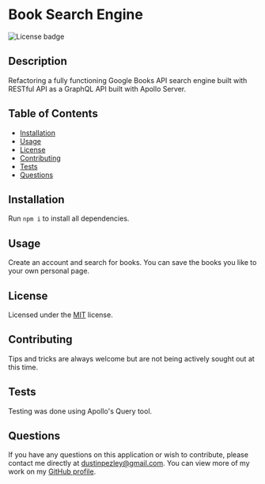 # Book Search Engine

![License badge](https://img.shields.io/badge/License-MIT-green)

## Description

Refactoring a fully functioning Google Books API search engine built with RESTful API as a GraphQL API built with Apollo Server.

## Table of Contents

- [Installation](#installation)
- [Usage](#usage)
- [License](#license)
- [Contributing](#contributing)
- [Tests](#tests)
- [Questions](#questions)

## Installation

Run `npm i` to install all dependencies.

## Usage

Create an account and search for books. You can save the books you like to your own personal page.

## License

Licensed under the [MIT](https://opensource.org/licenses/MIT) license.

## Contributing

Tips and tricks are always welcome but are not being actively sought out at this time.

## Tests

Testing was done using Apollo's Query tool.

## Questions

If you have any questions on this application or wish to contribute, please contact me directly at dustinpezley@gmail.com.
You can view more of my work on my [GitHub profile](https://github.com/dustinpezley).
